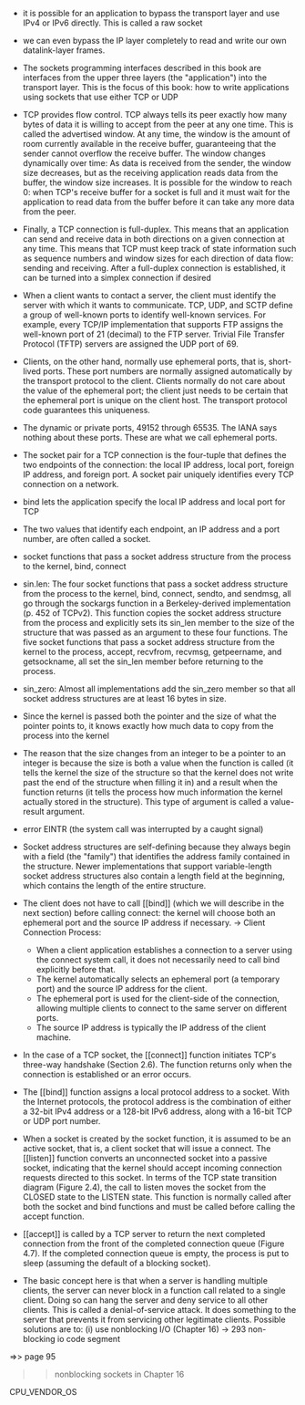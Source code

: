 + it is possible for an application to bypass the transport layer and use IPv4 or IPv6 directly. This is called a raw socket
+ we can even bypass the IP layer completely to read and write our own datalink-layer frames.
+ The sockets programming interfaces described in this book are interfaces from the upper three layers (the "application") 
into the transport layer. This is the focus of this book: how to write applications using sockets that use either TCP or UDP


+ TCP provides flow control. TCP always tells its peer exactly how many bytes of data it is willing to accept from the peer at 
any one time. This is called the advertised window. At any time, the window is the amount of room currently available in the 
receive buffer, guaranteeing that the sender cannot overflow the receive buffer. The window changes dynamically over time: As 
data is received from the sender, the window size decreases, but as the receiving application reads data from the buffer, the
window size increases. It is possible for the window to reach 0: when TCP's receive buffer for a socket is full and it must 
wait for the application to read data from the buffer before it can take any more data from the peer.


+ Finally, a TCP connection is full-duplex. This means that an application can send and receive data in both directions on
a given connection at any time. This means that TCP must keep track of state information such as sequence numbers and window
sizes for each direction of data flow: sending and receiving. After a full-duplex connection is established, it can be turned
into a simplex connection if desired

+ When a client wants to contact a server, the client must identify the server with which it wants to communicate. TCP, UDP, 
and SCTP define a group of well-known ports to identify well-known services. For example, every TCP/IP implementation that 
supports FTP assigns the well-known port of 21 (decimal) to the FTP server. Trivial File Transfer Protocol (TFTP) servers 
are assigned the UDP port of 69.


+ Clients, on the other hand, normally use ephemeral ports, that is, short-lived ports. These port numbers are normally 
assigned automatically by the transport protocol to the client. Clients normally do not care about the value of the ephemeral 
port; the client just needs to be certain that the ephemeral port is unique on the client host. The transport protocol code 
guarantees this uniqueness.


+ The dynamic or private ports, 49152 through 65535. The IANA says nothing about these ports. These are what we call ephemeral ports.

+ The socket pair for a TCP connection is the four-tuple that defines the two endpoints of the connection: the local IP address, 
local port, foreign IP address, and foreign port. A socket pair uniquely identifies every TCP connection on a network.

+ bind lets the application specify the local IP address and local port for TCP

+ The two values that identify each endpoint, an IP address and a port number, are often called a socket.

+ socket functions that pass a socket address structure from the process to the kernel, bind, connect

+ sin.len: The four socket functions that pass a socket address structure from the process to the kernel, bind, connect, sendto, and 
sendmsg, all go through the sockargs function in a Berkeley-derived implementation (p. 452 of TCPv2). This function copies the socket 
address structure from the process and explicitly sets its sin_len member to the size of the structure that was passed as an argument 
to these four functions. The five socket functions that pass a socket address structure from the kernel to the process, accept, recvfrom, 
recvmsg, getpeername, and getsockname, all set the sin_len member before returning to the process.

+ sin_zero: Almost all implementations add the sin_zero member so that all socket address structures are at least 16 bytes in size.

+ Since the kernel is passed both the pointer and the size of what the pointer points to, it knows exactly how much data to copy from 
the process into the kernel

+ The reason that the size changes from an integer to be a pointer to an integer is because the size is both a value when the function 
is called (it tells the kernel the size of the structure so that the kernel does not write past the end of the structure when filling 
it in) and a result when the function returns (it tells the process how much information the kernel actually stored in the structure). 
This type of argument is called a value-result argument.

+ error EINTR (the system call was interrupted by a caught signal)

+ Socket address structures are self-defining because they always begin with a field (the "family") that identifies the address family 
contained in the structure. Newer implementations that support variable-length socket address structures also contain a length field 
at the beginning, which contains the length of the entire structure.

+ The client does not have to call [[bind]] (which we will describe in the next section) 
before calling connect: the kernel will choose both an ephemeral port and the source 
IP address if necessary.
-> Client Connection Process:
	+ When a client application establishes a connection to a server using the connect system call, it does not necessarily need to call bind explicitly before that.
	+ The kernel automatically selects an ephemeral port (a temporary port) and the source IP address for the client.
	+ The ephemeral port is used for the client-side of the connection, allowing multiple clients to connect to the same server on different ports.
	+ The source IP address is typically the IP address of the client machine.

+ In the case of a TCP socket, the [[connect]] function initiates TCP's three-way handshake 
(Section 2.6). The function returns only when the connection is established or an 
error occurs.

+ The [[bind]] function assigns a local protocol address to a socket. With the Internet 
protocols, the protocol address is the combination of either a 32-bit IPv4 address or 
a 128-bit IPv6 address, along with a 16-bit TCP or UDP port number.

+  When a socket is created by the socket function, it is assumed to be an active 
socket, that is, a client socket that will issue a connect. The [[listen]] function 
converts an unconnected socket into a passive socket, indicating that the 
kernel should accept incoming connection requests directed to this socket. In 
terms of the TCP state transition diagram (Figure 2.4), the call to listen
moves the socket from the CLOSED state to the LISTEN state.
This function is normally called after both the socket and bind functions and must be 
called before calling the accept function.

+ [[accept]] is called by a TCP server to return the next completed connection from the 
front of the completed connection queue (Figure 4.7). If the completed connection 
queue is empty, the process is put to sleep (assuming the default of a blocking 
socket).


+  The basic concept here is that when a server is handling multiple clients, the server 
can never block in a function call related to a single client. Doing so can hang the 
server and deny service to all other clients. This is called a denial-of-service attack. It 
does something to the server that prevents it from servicing other legitimate clients. 
Possible solutions are to: (i) use nonblocking I/O (Chapter 16)
-> 293 non-blocking io code segment

=>> page 95

>> nonblocking sockets in Chapter 16










CPU_VENDOR_OS